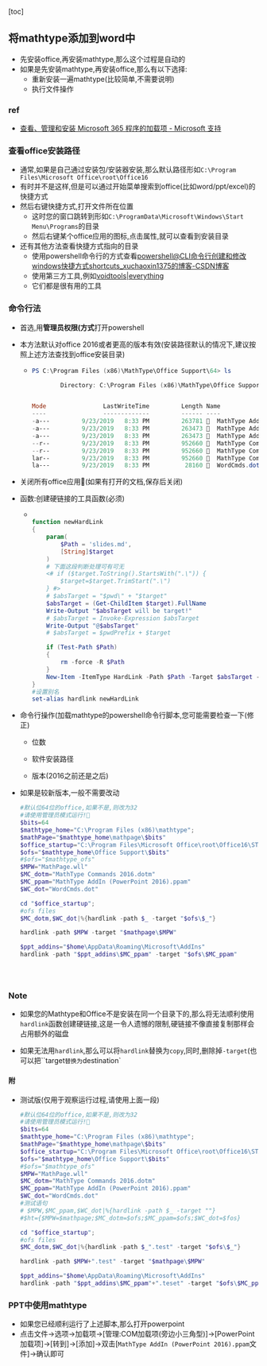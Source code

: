 [toc]

## 将mathtype添加到word中

- 先安装office,再安装mathtype,那么这个过程是自动的
- 如果是先安装mathtype,再安装office,那么有以下选择:
  - 重新安装一遍mathtype(比较简单,不需要说明)
  - 执行文件操作

### ref

- [查看、管理和安装 Microsoft 365 程序的加载项 - Microsoft 支持](https://support.microsoft.com/zh-cn/office/查看-管理和安装-microsoft-365-程序的加载项-16278816-1948-4028-91e5-76dca5380f8d?ns=powerpnt&version=19&syslcid=2052&uilcid=2052&appver=zpp190&helpid=133771&ui=zh-cn&rs=zh-cn&ad=cn)

### 查看office安装路径

- 通常,如果是自己通过安装包/安装器安装,那么默认路径形如`C:\Program Files\Microsoft Office\root\Office16`
- 有时并不是这样,但是可以通过开始菜单搜索到office(比如word/ppt/excel)的快捷方式
- 然后右键快捷方式,打开文件所在位置
  - 这时您的窗口跳转到形如`C:\ProgramData\Microsoft\Windows\Start Menu\Programs`的目录
  - 然后右键某个office应用的图标,点击属性,就可以查看到安装目录
- 还有其他方法查看快捷方式指向的目录
  - 使用powershell命令行的方式查看[powershell@CLI命令行创建和修改windows快捷方式shortcuts_xuchaoxin1375的博客-CSDN博客](https://blog.csdn.net/xuchaoxin1375/article/details/129276484)
  - 使用第三方工具,例如[voidtools|everything](https://www.voidtools.com/zh-cn/)
  - 它们都是很有用的工具

### 命令行法

- 首选,用**管理员权限(方式**打开powershell

- 本方法默认对office 2016或者更高的版本有效(安装路径默认的情况下,建议按照上述方法查找到office安装目录)

  - ```powershell
    PS C:\Program Files (x86)\MathType\Office Support\64> ls
    
            Directory: C:\Program Files (x86)\MathType\Office Support\64
    
    
    Mode                LastWriteTime         Length Name
    ----                -------------         ------ ----
    -a---         9/23/2019   8:33 PM         263781   MathType AddIn (PowerPoint 2010).ppam
    -a---         9/23/2019   8:33 PM         263473   MathType AddIn (PowerPoint 2013).ppam
    -a---         9/23/2019   8:33 PM         263473   MathType AddIn (PowerPoint 2016).ppam
    --r--         9/23/2019   8:33 PM         952660   MathType Commands 2010.dotm
    --r--         9/23/2019   8:33 PM         952660   MathType Commands 2013.dotm
    lar--         9/23/2019   8:33 PM         952660   MathType Commands 2016.dotm
    la---         9/23/2019   8:33 PM          28160   WordCmds.dot
    ```

    



- 关闭所有office应用🎈(如果有打开的文档,保存后关闭)

- 函数:创建硬链接的工具函数(必须)

  - ```powershell
    
    function newHardLink
    {
        param(
            $Path = 'slides.md',
            [String]$target 
        )
        # 下面这段判断处理可有可无
        <# if ($target.ToString().StartsWith(".\")) {
            $target=$target.TrimStart(".\")
        } #>
        # $absTarget = "$pwd\" + "$target"
        $absTarget = (Get-ChildItem $target).FullName
        Write-Output "$absTarget will be target!"
        # $absTarget = Invoke-Expression $absTarget
        Write-Output "@$absTarget"
        # $absTarget = $pwdPrefix + $target
    
        if (Test-Path $Path)
        {
            rm -force -R $Path
        }
        New-Item -ItemType HardLink -Path $Path -Target $absTarget -Force -Verbose
    }
    #设置别名
    set-alias hardlink newHardLink
    
    
    ```

    

- 命令行操作(加载mathtype的powershell命令行脚本,您可能需要检查一下(修正)

  - 位数

  - 软件安装路径

  - 版本(2016之前还是之后)

- 如果是较新版本,一般不需要改动

  ```powershell
  #默认位64位的office,如果不是,则改为32
  #请使用管理员模式运行!🎈
  $bits=64
  $mathtype_home="C:\Program Files (x86)\mathtype";
  $mathPage="$mathtype_home\mathpage\$bits"
  $office_startup="C:\Program Files\Microsoft Office\root\Office16\STARTUP"
  $ofs="$mathtype_home\Office Support\$bits"
  #$ofs="$mathtype_ofs"
  $MPW="MathPage.wll"
  $MC_dotm="MathType Commands 2016.dotm"
  $MC_ppam="MathType AddIn (PowerPoint 2016).ppam"
  $WC_dot="WordCmds.dot"
  
  cd "$office_startup";
  #ofs files
  $MC_dotm,$WC_dot|%{hardlink -path $_ -target "$ofs\$_"}
  
  hardlink -path $MPW -target "$mathpage\$MPW"
  
  $ppt_addins="$home\AppData\Roaming\Microsoft\AddIns"
  hardlink -path "$ppt_addins\$MC_ppam" -target "$ofs\$MC_ppam"
  
  
  
  
  
  ```

### Note

- 如果您的Mathtype和Office不是安装在同一个目录下的,那么将无法顺利使用`hardlink`函数创建硬链接,这是一令人遗憾的限制,硬链接不像直接复制那样会占用额外的磁盘

- 如果无法用`hardlink`,那么可以将`hardlink`替换为`copy`,同时,删除掉`-target`(也可以把``target`替换为`destination` 

#### 附

- 测试版(仅用于观察运行过程,请使用上面一段)

  ```powershell
  #默认位64位的office,如果不是,则改为32
  #请使用管理员模式运行!🎈
  $bits=64
  $mathtype_home="C:\Program Files (x86)\mathtype";
  $mathPage="$mathtype_home\mathpage\$bits"
  $office_startup="C:\Program Files\Microsoft Office\root\Office16\STARTUP"
  $ofs="$mathtype_home\Office Support\$bits"
  #$ofs="$mathtype_ofs"
  $MPW="MathPage.wll"
  $MC_dotm="MathType Commands 2016.dotm"
  $MC_ppam="MathType AddIn (PowerPoint 2016).ppam"
  $WC_dot="WordCmds.dot"
  #测试语句
  # $MPW,$MC_ppam,$WC_dot|%{hardlink -path $_ -target ""}
  #$ht={$MPW=$mathpage;$MC_dotm=$ofs;$MC_ppam=$ofs;$WC_dot=$fos}
  
  cd "$office_startup";
  #ofs files
  $MC_dotm,$WC_dot|%{hardlink -path $_".test" -target "$ofs\$_"}
  
  hardlink -path $MPW+".test" -target "$mathpage\$MPW"
  
  $ppt_addins="$home\AppData\Roaming\Microsoft\AddIns"
  hardlink -path "$ppt_addins\$MC_ppam"+".teset" -target "$ofs\$MC_ppam"
  
  
  ```

### PPT中使用mathtype

- 如果您已经顺利运行了上述脚本,那么打开powerpoint
- 点击文件->选项->加载项->[管理:COM加载项(旁边小三角型)]->[PowerPoint加载项]->[转到]->[添加]->双击[`MathType AddIn (PowerPoint 2016).ppam`文件]->确认即可



